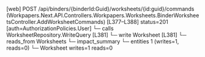 [web] POST /api/binders/{binderId:Guid}/worksheets/{id:guid}/commands  (Workpapers.Next.API.Controllers.Workpapers.Worksheets.BinderWorksheetsController.AddWorksheetCommands)  [L377–L388] status=201 [auth=AuthorizationPolicies.User]
  └─ calls WorksheetRepository.WriteQuery [L381]
  └─ write Worksheet [L381]
    └─ reads_from Worksheets
  └─ impact_summary
    └─ entities 1 (writes=1, reads=0)
      └─ Worksheet writes=1 reads=0


